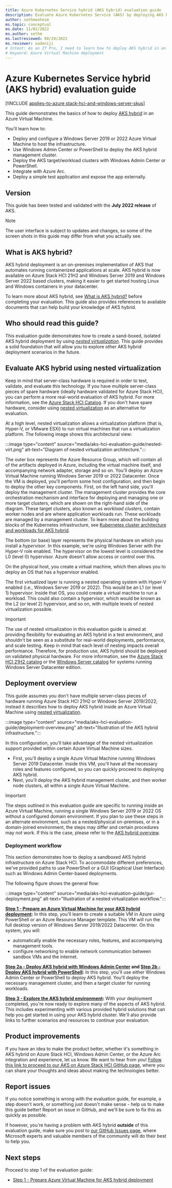 ```yaml
---
title: Azure Kubernetes Service hybrid (AKS hybrid) evaluation guide 
description: Evaluate Azure Kubernetes Service (AKS) by deploying AKS hybrid in an Azure Virtual Machine.
author: sethmanheim
ms.topic: conceptual
ms.date: 11/01/2022
ms.author: sethm 
ms.lastreviewed: 08/29/2022
ms.reviewer: oadeniji
# Intent: As an IT Pro, I need to learn how to deploy AKS hybrid in an Azure Virtual Machine.
# Keyword: Azure Virtual Machine deployment
---
```


# Azure Kubernetes Service hybrid (AKS hybrid) evaluation guide

[!INCLUDE [applies-to-azure stack-hci-and-windows-server-skus](includes/aks-hci-applies-to-skus/aks-hybrid-applies-to-azure-stack-hci-windows-server-sku.md)]

This guide demonstrates the basics of how to deploy [AKS hybrid](./overview.md) in an Azure Virtual Machine.

You'll learn how to:

* Deploy and configure a Windows Server 2019 or 2022 Azure Virtual Machine to host the infrastructure.
* Use Windows Admin Center or PowerShell to deploy the AKS hybrid management cluster.
* Deploy the AKS target/workload clusters with Windows Admin Center or PowerShell.
* Integrate with Azure Arc.
* Deploy a simple test application and expose the app externally.

## Version

This guide has been tested and validated with the **July 2022 release** of AKS.

> [!NOTE]
> The user interface is subject to updates and changes, so some of the screen shots in this guide may differ from what you actually see.

## What is AKS hybrid?

AKS hybrid deployment is an on-premises implementation of AKS that automates running containerized applications at scale. AKS hybrid is now available on Azure Stack HCI 21H2 and Windows Server 2019 and Windows Server 2022 based clusters, making it easier to get started hosting Linux and Windows containers in your datacenter.

To learn more about AKS hybrid, see [What is AKS hybrid?](overview.md) before completing your evaluation. This guide also provides references to available documents that can help build your knowledge of AKS hybrid.

## Who should read this guide?

This evaluation guide demonstrates how to create a sand-boxed, isolated AKS hybrid deployment by using [*nested virtualization*](/azure-stack/hci/concepts/nested-virtualization). This guide provides a solid foundation that will allow you to explore other AKS hybrid deployment scenarios in the future.

## Evaluate AKS hybrid using nested virtualization

Keep in mind that server-class hardware is required in order to test, validate, and evaluate this technology. If you have multiple server-class pieces of spare hardware (ideally hardware validated for Azure Stack HCI), you can perform a more real-world evaluation of AKS hybrid. For more information, see the [Azure Stack HCI Catalog](https://aka.ms/azurestackhcicatalog). If you don't have spare hardware, consider using [nested virtualization](/azure-stack/hci/concepts/nested-virtualization) as an alternative for evaluation.

At a high level, nested virtualization allows a virtualization platform (that is, Hyper-V, or VMware ESXi) to run virtual machines that run a virtualization platform. The following image shows this architectural view:

:::image type="content" source="media/aks-hci-evaluation-guide/nested-virt.png" alt-text="Diagram of nested virtualization architecture.":::

The outer box represents the Azure Resource Group, which will contain all of the artifacts deployed in Azure, including the virtual machine itself, and accompanying network adapter, storage and so on. You'll deploy an Azure Virtual Machine running Windows Server 2019 or 2022 Datacenter. Once the VM is deployed, you'll perform some host configuration, and then begin to deploy the other key components. First, on the left hand side, you'll deploy the management cluster. The management cluster provides the core orchestration mechanism and interface for deploying and managing one or more target clusters, which are shown on the right-hand side of the diagram. These target clusters, also known as *workload clusters*, contain worker nodes and are where application workloads run. These workloads are managed by a management cluster. To learn more about the building blocks of the Kubernetes infrastructure, see [Kubernetes cluster architecture and workloads for AKS hybrid](kubernetes-concepts.md).

The bottom (or base) layer represents the physical hardware on which you install a *hypervisor*. In this example, we're using Windows Server with the Hyper-V role enabled. The hypervisor on the lowest level is considered the L0 (level 0) hypervisor. Azure doesn't allow access or control over this.

On the physical host, you create a virtual machine, which then allows you to deploy an OS that has a hypervisor enabled.  

The first virtualized layer is running a nested operating system with Hyper-V enabled (i.e., Windows Server 2019 or 2022). This would be an L1 (or level 1) hypervisor. Inside that OS, you could create a virtual machine to run a workload. This could also contain a hypervisor, which would be known as the L2 (or level 2) hypervisor, and so on, with multiple levels of nested virtualization possible.

> [!IMPORTANT]
> The use of nested virtualization in this evaluation guide is aimed at providing flexibility for evaluating an AKS hybrid in a test environment, and shouldn't be seen as a substitute for real-world deployments, performance, and scale testing. Keep in mind that each level of nesting impacts overall performance. Therefore, for production use, AKS hybrid should be deployed on validated physical hardware. For more information, see the [Azure Stack HCI 21H2 catalog](https://aka.ms/azurestackhcicatalog) or the [Windows Server catalog](https://www.windowsservercatalog.com/results.aspx?bCatID=1283&cpID=0&avc=126&ava=0&avq=0&OR=1&PGS=25) for systems running Windows Server Datacenter edition.

## Deployment overview

This guide assumes you don't have multiple server-class pieces of hardware running Azure Stack HCI 21H2 or Windows Server 2019/2022; instead it describes how to deploy AKS hybrid inside an Azure Virtual Machine using [nested virtualization](/azure-stack/hci/concepts/nested-virtualization).

:::image type="content" source="media/aks-hci-evaluation-guide/deployment-overview.png" alt-text="Illustration of the AKS hybrid infrastructure.":::<!--Remove "AZURE STACK HCI" from top label.-->

In this configuration, you'll take advantage of the nested virtualization support provided within certain Azure Virtual Machine sizes.

* First, you'll deploy a single Azure Virtual Machine running Windows Server 2019 Datacenter. Inside this VM, you'll have all the necessary roles and features configured, so you can quickly proceed to deploying AKS hybrid.
* Next, you'll deploy the AKS hybrid management cluster, and then worker node clusters, all within a single Azure Virtual Machine.

> [!IMPORTANT]
> The steps outlined in this evaluation guide are specific to running inside an Azure Virtual Machine, running a single Windows Server 2019 or 2022 OS without a configured domain environment. If you plan to use these steps in an alternate environment, such as a nested/physical on-premises, or in a domain-joined environment, the steps may differ and certain procedures may not work. If this is the case, please refer to the [AKS hybrid overview](overview.md).

### Deployment workflow

This section demonstrates how to deploy a sandboxed AKS hybrid infrastructure on Azure Stack HCI. To accommodate different preferences, we've provided paths to use PowerShell or a GUI (Graphical User Interface) such as Windows Admin Center-based deployments.

The following figure shows the general flow:

:::image type="content" source="media/aks-hci-evaluation-guide/gui-deployment.png" alt-text="Illustration of a nested virtualization workflow.":::

**[Step 1 - Prepare an Azure Virtual Machine for your AKS hybrid deployment](aks-hci-evaluation-guide-1.md):** In this step, you'll learn to create a suitable VM in Azure using PowerShell or an Azure Resource Manager template. This VM will run the full desktop version of Windows Server 2019/2022 Datacenter. On this system, you will:

* automatically enable the necessary roles, features, and accompanying management tools.
* configure networking to enable network communication between sandbox VMs and the internet.

**[Step 2a - Deploy AKS hybrid with Windows Admin Center](aks-hci-evaluation-guide-2a.md) and [Step 2b - Deploy AKS hybrid with PowerShell](aks-hci-evaluation-guide-2b.md):** In this step, you'll use either Windows Admin Center or PowerShell to deploy AKS hybrid. You'll deploy the necessary management cluster, and then a target cluster for running workloads.

**[Step 3 - Explore the AKS hybrid environment](aks-hci-evaluation-guide-3.md):** With your deployment completed, you're now ready to explore many of the aspects of AKS hybrid. This includes experimenting with various provided hybrid solutions that can help you get started in using your AKS hybrid cluster. We'll also provide links to further scenarios and resources to continue your evaluation.

<!-- ### Fully automated deployment

If you have already deployed AKS on Azure Stack HCI and would like to fully automate the deployment inside an Azure Virtual Machine sandbox, [see this information on fully automated deployment](/eval/autodeploy/README.md). -->

## Product improvements

If you have an idea to make the product better, whether it's something in AKS hybrid on Azure Stack HCI, Windows Admin Center, or the Azure Arc integration and experience, let us know. We want to hear from you! [Follow this link to proceed to our AKS on Azure Stack HCI GitHub page](https://github.com/Azure/aks-hci/issues "AKS on Azure Stack HCI GitHub"), where you can share your thoughts and ideas about making the technologies better.  

## Report issues

If you notice something is wrong with the evaluation guide, for example, a step doesn't work, or something just doesn't make sense - help us to make this guide better!  Report an issue in GitHub, and we'll be sure to fix this as quickly as possible.

If however, you're having a problem with AKS hybrid **outside** of this evaluation guide, make sure you post to [our GitHub Issues page](https://github.com/Azure/aks-hci/issues "GitHub Issues"), where Microsoft experts and valuable members of the community will do their best to help you.

## Next steps

Proceed to step 1 of the evaluation guide:

* [Step 1 - Prepare Azure Virtual Machine for AKS hybrid deployment](aks-hci-evaluation-guide-1.md)
